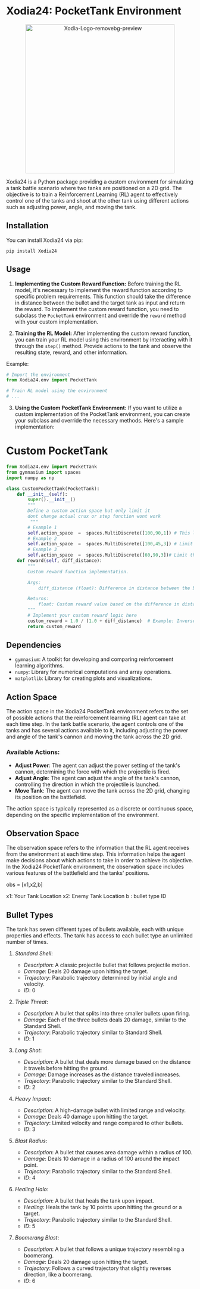 # Xodia24: PocketTank Environment

<p align="center">
  <img src="https://i.ibb.co/P4nyZNv/Xodia-Logo-removebg-preview.png" alt="Xodia-Logo-removebg-preview" border="0" width="400px">
</p>

Xodia24 is a Python package providing a custom environment for simulating a tank battle scenario where two tanks are positioned on a 2D grid. The objective is to train a Reinforcement Learning (RL) agent to effectively control one of the tanks and shoot at the other tank using different actions such as adjusting power, angle, and moving the tank.

## Installation

You can install Xodia24 via pip:
```
pip install Xodia24
```

## Usage

1. **Implementing the Custom Reward Function:**
   Before training the RL model, it's necessary to implement the reward function according to specific problem requirements. This function should take the difference in distance between the bullet and the target tank as input and return the reward. To implement the custom reward function, you need to subclass the `PocketTank` environment and override the `reward` method with your custom implementation.

2. **Training the RL Model:**
   After implementing the custom reward function, you can train your RL model using this environment by interacting with it through the `step()` method. Provide actions to the tank and observe the resulting state, reward, and other information.

Example:
```python
# Import the environment
from Xodia24.env import PocketTank

# Train RL model using the environment
# ...
```

3. **Using the Custom PocketTank Environment:**
   If you want to utilize a custom implementation of the PocketTank environment, you can create your subclass and override the necessary methods. Here's a sample implementation:
   
# Custom PocketTank
```python
from Xodia24.env import PocketTank
from gymnasium import spaces
import numpy as np

class CustomPocketTank(PocketTank):
    def __init__(self):
        super().__init__()
        """
        Define a custom action space but only limit it
        dont change actual crux or step function wont work
         """
        # Example 1
		self.action_space  =  spaces.MultiDiscrete([100,90,1]) # This limit movement only hit from the current position
		# Example 2
		self.action_space  =  spaces.MultiDiscrete([100,45,3]) # Limit the angle
		# Example 3
		self.action_space  =  spaces.MultiDiscrete([60,90,3])# Limit the power of firing
    def reward(self, diff_distance):
        """
        Custom reward function implementation.

        Args:
            diff_distance (float): Difference in distance between the bullet and the target tank.

        Returns:
            float: Custom reward value based on the difference in distance.
        """
        # Implement your custom reward logic here
        custom_reward = 1.0 / (1.0 + diff_distance)  # Example: Inverse distance as reward
        return custom_reward
```

## Dependencies

- `gymnasium`: A toolkit for developing and comparing reinforcement learning algorithms.
- `numpy`: Library for numerical computations and array operations.
- `matplotlib`: Library for creating plots and visualizations.


## Action Space

The action space in the Xodia24 PocketTank environment refers to the set of possible actions that the reinforcement learning (RL) agent can take at each time step. In the tank battle scenario, the agent controls one of the tanks and has several actions available to it, including adjusting the power and angle of the tank's cannon and moving the tank across the 2D grid.

### Available Actions:
- **Adjust Power**: The agent can adjust the power setting of the tank's cannon, determining the force with which the projectile is fired.
- **Adjust Angle**: The agent can adjust the angle of the tank's cannon, controlling the direction in which the projectile is launched.
- **Move Tank**: The agent can move the tank across the 2D grid, changing its position on the battlefield.

The action space is typically represented as a discrete or continuous space, depending on the specific implementation of the environment.

## Observation Space

The observation space refers to the information that the RL agent receives from the environment at each time step. This information helps the agent make decisions about which actions to take in order to achieve its objective. In the Xodia24 PocketTank environment, the observation space includes various features of the battlefield and the tanks' positions.

obs = [x1,x2,b]

x1: Your Tank Location
x2: Enemy Tank Location
b : bullet type ID



## Bullet Types

The tank has seven different types of bullets available, each with unique properties and effects. The tank has access to each bullet type an unlimited number of times.

1. *Standard Shell*:
    - *Description*: A classic projectile bullet that follows projectile motion.
    - *Damage*: Deals 20 damage upon hitting the target.
    - *Trajectory*: Parabolic trajectory determined by initial angle and velocity.
    - *ID*: 0

2. *Triple Threat*:
    - *Description*: A bullet that splits into three smaller bullets upon firing.
    - *Damage*: Each of the three bullets deals 20 damage, similar to the Standard Shell.
    - *Trajectory*: Parabolic trajectory similar to Standard Shell.
     - *ID*: 1

3. *Long Shot*:
    - *Description*: A bullet that deals more damage based on the distance it travels before hitting the ground.
    - *Damage*: Damage increases as the distance traveled increases.
    - *Trajectory*: Parabolic trajectory similar to the Standard Shell.
    - *ID*: 2

4. *Heavy Impact*:
    - *Description*: A high-damage bullet with limited range and velocity.
    - *Damage*: Deals 40 damage upon hitting the target.
    - *Trajectory*: Limited velocity and range compared to other bullets.
    - *ID*: 3

5. *Blast Radius*:
    - *Description*: A bullet that causes area damage within a radius of 100.
    - *Damage*: Deals 10 damage in a radius of 100 around the impact point.
    - *Trajectory*: Parabolic trajectory similar to the Standard Shell.
    - *ID*: 4

6. *Healing Halo*:
    - *Description*: A bullet that heals the tank upon impact.
    - *Healing*: Heals the tank by 10 points upon hitting the ground or a target.
    - *Trajectory*: Parabolic trajectory similar to the Standard Shell.
    - *ID*: 5

7. *Boomerang Blast*:
    - *Description*: A bullet that follows a unique trajectory resembling a boomerang.
    - *Damage*: Deals 20 damage upon hitting the target.
    - *Trajectory*: Follows a curved trajectory that slightly reverses direction, like a boomerang.
    - *ID*: 6

